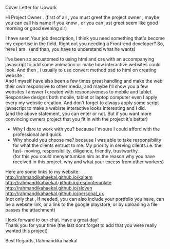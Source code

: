 Cover Letter for Upwork

Hi Project Owner .
(first of all , you  must greet the project owner , maybe you can call his name if you know , or you can just greet seem like good morning or good evening sir)

I have seen Your job description, I think you need something that's become my expertise in the field. Right not you needing a Front-end developer? So, here I am .
(and than, you have to understand what he wants)

I've been so accustomed to using html and css with an accompanying javascript to add some animation or make how interactive websites could look. And then , i usually to use convert method psd to html on creating website .   
And I myself have also been a few times great handling and make the web their own responsive to other media, and maybe I'll show you a few websites I answer I created with responsiveness to mobile and tablet.   
Responsive designs both mobile, tablet or laptop computer even I apply every my website creation. And don't forget to always apply some script javascript to make a webiste interactive looks interesting and I did.  
(and the above statement, you can enter or not. But if you want more convincing owners project that you fit in with the project it's better)
 

- Why I dare to work with you? because I'm sure I could afford with the professional and quick.  
- Why should you choose me? because I was able to take responsibility for what the clients entrust to me. My priority in serving clients i.e. the fast- moving, responsibility, diligence, friendly, trustworthy.  
(for this you could menyantumkan him as the reason why you have received in this project, why and what your excess from other workers)

Here are some links to my website:  
http://rahmandikahaekal.github.io/kaltem  
http://rahmandikahaekal.github.io/respontemplate 
http://rahmandikahaekal.github.io/sloven 
http://rahmandikahaekal.github.io/personal_ux    
(not only that , If needed, you can also include your portfolio you have, can be a website link, or a link to the google playstore, or by uploading a file passes the attachment)
 

I look forward to our chat. Have a great day!  
Thank you for your time 
(the last dont forget to add that you were really wanted this project)

Best Regards, Rahmandika haekal
